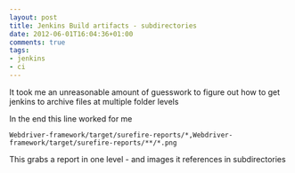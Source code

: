 ```yaml
---
layout: post
title: Jenkins Build artifacts - subdirectories
date: 2012-06-01T16:04:36+01:00
comments: true
tags:
- jenkins
- ci
---
```


It took me an unreasonable amount of guesswork to figure out how to get jenkins to archive files at multiple folder levels

In the end this line worked for me 

```
Webdriver-framework/target/surefire-reports/*,Webdriver-framework/target/surefire-reports/**/*.png 
```

<!--more-->

This grabs a report in one level - and images it references in subdirectories 

